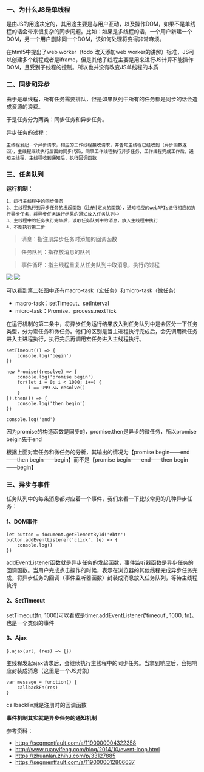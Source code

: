 ### 一、为什么JS是单线程

是由JS的用途决定的，其用途主要是与用户互动，以及操作DOM，如果不是单线程的话会带来很复杂的同步问题。比如：如果是多线程的话，一个用户新建一个DOM，另一个用户删除同一个DOM，该如何处理将变得非常麻烦。

在html5中提出了web worker（todo 改天添加web worker的讲解）标准，JS可以创建多个线程或者是iframe，但是其他子线程主要是用来进行JS计算不能操作DOM，且受到子线程的控制。所以也并没有改变JS单线程的本质

### 二、同步和异步

由于是单线程，所有任务需要排队，但是如果队列中所有的任务都是同步的话会造成资源的浪费。

于是任务分为两类：同步任务和异步任务。


异步任务的过程：

    主线程发起一个异步请求，相应的工作线程接收请求，并告知主线程已经收到（异步函数返回），主线程继续执行后面的同步代码，同事工作线程执行异步任务，工作线程完成工作后，通知主线程，主线程收到通知后，执行回调函数

### 三、任务队列

**运行机制：**

    1、运行主线程中的同步任务
    2、主线程执行到异步任务的发起函数（注册|定义的函数），通知相应的webAPIs进行相应的执行异步任务，将异步任务运行结果的通知放入任务队列中
    3、主线程中的任务执行完毕后，读取任务队列中的消息，放入主线程中执行
    4、不断执行第三步

> 消息：指注册异步任务时添加的回调函数

> 任务队列：指存放消息的队列

> 事件循环：指主线程重复从任务队列中取消息，执行的过程

![](http://ww1.sinaimg.cn/large/006FubJZgy1fp3iau1x7dj30i10a174m.jpg)
![](http://ww1.sinaimg.cn/large/006FubJZgy1fp2f66t1nmj30gb0iwq3v.jpg)

可以看到第二张图中还有macro-task（宏任务）和micro-task（微任务）

* macro-task：setTimeout、setInterval
* micro-task：Promise、process.nextTick

在运行机制的第二条中，将异步任务运行结果放入到任务队列中是会区分一下任务类型，分为宏任务和微任务。他们的区别是当主进程执行完成后，会先调用微任务进入主进程执行，执行完后再调用宏任务进入主线程执行。

    setTimeout(() => {
        console.log('begin')
    })

    new Promise((resolve) => {
        console.log('promise begin')
        for(let i = 0; i < 1000; i++) {
            i == 999 && resolve()
        }
    }).then(() => {
        console.log('then begin')
    })

    console.log('end')

因为promise的构造函数是同步的，promise.then是异步的微任务，所以promise beigin先于end

根据上面对宏任务和微任务的分析，其输出的情况为【promise begin——end——then begin——begin】而不是【promise begin——end——then begin——begin】

### 三、异步与事件

任务队列中的每条消息都对应着一个事件，我们来看一下比较常见的几种异步任务：

#### 1、DOM事件

    let button = document.getElementById('#btn')
    button.addEventListener('click', (e) => {
        console.log()
    })

addEventListener函数就是异步任务的发起函数，事件监听器函数是异步任务的回调函数。当用户完成点击操作的时候，表示在浏览器的其他线程完成异步任务完成，将异步任务的回调（事件监听器函数）封装成消息放入任务队列，等待主线程执行

#### 2、SetTimeout

setTimeout(fn, 1000)可以看成是timer.addEventListener('timeout', 1000, fn)。
也是一个类似的事件

#### 3、Ajax

    $.ajax(url, (res) => {})

主线程发起ajax请求后，会继续执行主线程中的同步任务。当拿到响应后，会把响应封装成消息（这里是一个JS对象）

    var message = function() {
        callbackFn(res)
    }

callbackFn就是注册时的回调函数

**事件机制其实就是异步任务的通知机制**


参考资料：

* https://segmentfault.com/a/1190000004322358
* http://www.ruanyifeng.com/blog/2014/10/event-loop.html
* https://zhuanlan.zhihu.com/p/33127885
* https://segmentfault.com/a/1190000012806637